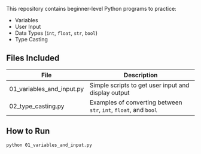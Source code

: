 This repository contains beginner-level Python programs to practice:

- Variables
- User Input
- Data Types (`int`, `float`, `str`, `bool`)
- Type Casting

## Files Included

|            File           |                          Description                             |
|---------------------------|------------------------------------------------------------------|
| 01_variables_and_input.py | Simple scripts to get user input and display output              |
| 02_type_casting.py        | Examples of converting between `str`, `int`, `float`, and `bool` |

## How to Run

```bash
python 01_variables_and_input.py
